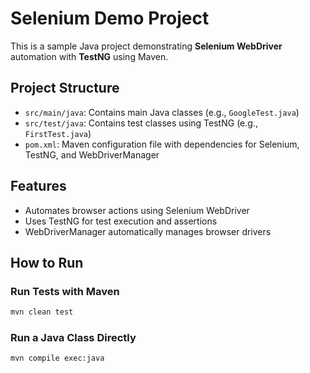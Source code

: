 # Selenium Demo Project

This is a sample Java project demonstrating **Selenium WebDriver** automation with **TestNG** using Maven.  

## Project Structure

- `src/main/java`: Contains main Java classes (e.g., `GoogleTest.java`)
- `src/test/java`: Contains test classes using TestNG (e.g., `FirstTest.java`)
- `pom.xml`: Maven configuration file with dependencies for Selenium, TestNG, and WebDriverManager

## Features

- Automates browser actions using Selenium WebDriver
- Uses TestNG for test execution and assertions
- WebDriverManager automatically manages browser drivers

## How to Run

### Run Tests with Maven

```bash
mvn clean test
```

### Run a Java Class Directly

```bash
mvn compile exec:java
```
